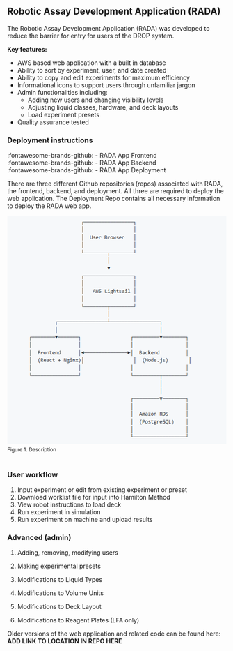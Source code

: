 ## Robotic Assay Development Application (RADA)

The Robotic Assay Development Application (RADA) was developed to reduce the barrier for entry for users of the DROP system. 

**Key features:**

+ AWS based web application with a built in database
+ Ability to sort by experiment, user, and date created
+ Ability to copy and edit experiments for maximum efficiency
+ Informational icons to support users through unfamiliar jargon
+ Admin functionalities including:
    - Adding new users and changing visibility levels
    - Adjusting liquid classes, hardware, and deck layouts
    - Load experiment presets 
+ Quality assurance tested

### Deployment instructions
:fontawesome-brands-github: - RADA App Frontend  <br>
:fontawesome-brands-github: - RADA App Backend <br>
:fontawesome-brands-github: - RADA App Deployment <br>

There are three different Github repositories (repos) associated with RADA, the frontend, backend, and deployment. All three are required to deploy the web application. The Deployment Repo contains all necessary information to deploy the RADA web app. 

![RADA Architecture](./images/RADA_architecture.PNG) <br>
<small> Figure 1. Description </small> <br><br>

### User workflow

1. Input experiment or edit from existing experiment or preset
2. Download worklist file for input into Hamilton Method
3. View robot instructions to load deck
4. Run experiment in simulation 
5. Run experiment on machine and upload results 

### Advanced (admin)

1. Adding, removing, modifying users 

2. Making experimental presets 

3. Modifications to Liquid Types

4. Modifications to Volume Units

5. Modifications to Deck Layout

6. Modifications to Reagent Plates (LFA only)


Older versions of the web application and related code can be found here: **ADD LINK TO LOCATION IN REPO HERE**